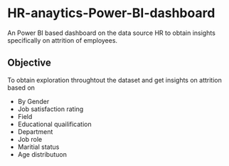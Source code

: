 # HR-anaytics-Power-BI-dashboard
An Power BI based dashboard on the data source HR to obtain insights specifically on attrition of employees.


## Objective
To obtain exploration throughtout the dataset and get insights on attrition based on 

- By Gender
- Job satisfaction rating
- Field
- Educational quailification
- Department
- Job role
- Maritial status
- Age distributuon
